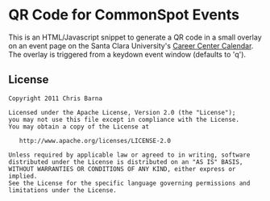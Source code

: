 # QR Code for CommonSpot Events

This is an HTML/Javascript snippet to generate a QR code in a small overlay on an event page on the Santa Clara University's [Career Center Calendar](http://scu.edu/careercenter/event.cfm). The overlay is triggered from a keydown event window (defaults to 'q').

## License
    Copyright 2011 Chris Barna 

    Licensed under the Apache License, Version 2.0 (the "License");
    you may not use this file except in compliance with the License.
    You may obtain a copy of the License at

       http://www.apache.org/licenses/LICENSE-2.0

    Unless required by applicable law or agreed to in writing, software
    distributed under the License is distributed on an "AS IS" BASIS,
    WITHOUT WARRANTIES OR CONDITIONS OF ANY KIND, either express or implied.
    See the License for the specific language governing permissions and
    limitations under the License.
